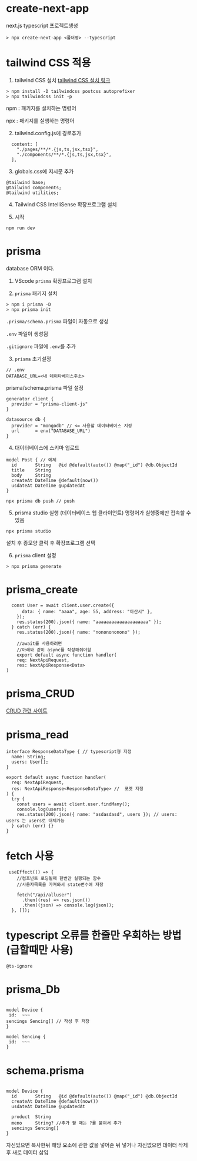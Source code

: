 # create-next-app

next.js typescript 프로젝트생성

```
> npx create-next-app <폴더명> --typescript
```

# tailwind CSS 적용

1. tailwind CSS 설치
   [tailwind CSS 설치 링크](https://tailwindcss.com/docs/installation)

```
> npm install -D tailwindcss postcss autoprefixer
> npx tailwindcss init -p
```

npm : 패키지를 설치하는 명령어

npx : 패키지를 실행하는 명령어

2. tailwind.config.js에 경로추가

```
  content: [
    "./pages/**/*.{js,ts,jsx,tsx}",
    "./components/**/*.{js,ts,jsx,tsx}",
  ],
```

3. globals.css에 지시문 추가

```
@tailwind base;
@tailwind components;
@tailwind utilities;
```

4. Tailwind CSS IntelliSense 확장프로그램 설치

5. 시작

```
npm run dev
```

# prisma

database ORM 이다.

1. VScode `prisma` 확장프로그램 설치

2. `prisma` 패키지 설치

```
> npm i prisma -D
> npx prisma init
```

`.prisma/schema.prisma` 파일이 자동으로 생성

`.env` 파일이 생성됨

`.gitignore` 파일에 `.env`를 추가

3. `prisma` 초기설정

```
// .env
DATABASE_URL=<내 데이타베이스주소>
```

prisma/schema.prisma 파일 설정

```
generator client {
  provider = "prisma-client-js"
}

datasource db {
  provider = "mongodb" // <= 사용할 데이터베이스 지정
  url      = env("DATABASE_URL")
}
```

4. 대이터베이스에 스키마 업로드

```
model Post { // 예제
  id       String   @id @default(auto()) @map("_id") @db.ObjectId
  title    String
  body     String
  createAt DateTime @default(now())
  usdateAt DateTime @updatedAt
}
```

```
npx prisma db push // push
```

5. prisma studio 실행 (데이터베이스 웹 클라이언트)
   명령어가 실행중에만 접속할 수 있음

```
npx prisma studio
```

설치 후 종모양 클릭 후 확장프로그램 선택

6. `prisma` client 설정

```
> npx prisma generate
```

# prisma_create

```
  const User = await client.user.create({
      data: { name: "aaaa", age: 55, address: "아산시" },
    });
    res.status(200).json({ name: "aaaaaaaaaaaaaaaaaaaa" });
  } catch (err) {
    res.status(200).json({ name: "nononononono" });

    //await를 사용하려면
    //아래와 같이 async를 작성해줘야함
    export default async function handler(
    req: NextApiRequest,
    res: NextApiResponse<Data>
)
```

# prisma_CRUD

[CRUD 관련 사이트](https://www.prisma.io/docs/concepts/components/prisma-client/crud)

# prisma_read

```
interface ResponseDataType { // typescript형 지정
  name: String;
  users: User[];
}

export default async function handler(
  req: NextApiRequest,
  res: NextApiResponse<ResponseDataType> //  포멧 지정
) {
  try {
    const users = await client.user.findMany();
    console.log(users);
    res.status(200).json({ name: "asdasdasd", users }); // users: users 는 users로 대체가능
  } catch (err) {}
}
```

# fetch 사용

```
 useEffect(() => {
    //컴포넌트 로딩될때 한번만 실행되는 함수
    //사용자목록을 가져와서 state변수애 저장

    fetch("/api/alluser")
      .then((res) => res.json())
      .then((json) => console.log(json));
  }, []);
```

# typescript 오류를 한줄만 우회하는 방법(급할때만 사용)

```
@ts-ignore
```

# prisma_Db

```

model Device {
 id:  ~~~
sencings Sencing[] // 작성 후 저장
}

model Sencing {
 id:  ~~~
}
```

# schema.prisma

```

model Device {
  id       String   @id @default(auto()) @map("_id") @db.ObjectId
  createAt DateTime @default(now())
  usdateAt DateTime @updatedAt

  product  String
  meno     String? //추가 할 때는 ?를 붙여서 추가
  sencings Sencing[]
}
```

자신있으면 복사한뒤 해당 요소에 관한 값을 넣어준 뒤 넣거나
자신없으면 데이터 삭제 후 새로 데이터 삽입
